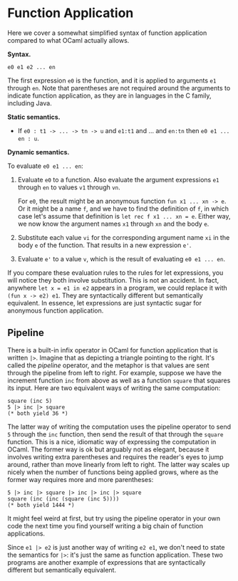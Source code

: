 # Function Application

Here we cover a somewhat simplified syntax of function application
compared to what OCaml actually allows.

**Syntax.** 
```
e0 e1 e2 ... en
```
The first expression `e0` is the function, and it is applied to
arguments `e1` through `en`.  Note that parentheses are not required
around the arguments to indicate function application, as they are in 
languages in the C family, including Java.

**Static semantics.**

* If `e0 : t1 -> ... -> tn -> u` and `e1:t1` and ... and `en:tn`
  then `e0 e1 ... en : u`.
  
**Dynamic semantics.**

To evaluate `e0 e1 ... en`:

1. Evaluate `e0` to a function.  Also evaluate the argument expressions `e1` through `en` 
   to values `v1` through `vn`.

   For `e0`, the result might be an anonymous function `fun x1 ... xn ->
   e`.  Or it might be a name `f`, and we have to find the definition of
   `f`, in which case let's assume that definition is `let rec f x1 ...
   xn = e`.  Either way, we now know the argument names `x1` through
   `xn` and the body `e`.

2. Substitute each value `vi` for the corresponding argument name `xi` in the
   body `e` of the function.  That results in a new expression `e'`.
   
3. Evaluate `e'` to a value `v`, which is the result of evaluating `e0 e1 ... en`.

If you compare these evaluation rules to the rules for let expressions,
you will notice they both involve substitution.  This is not an accident.
In fact, anywhere `let x = e1 in e2` appears in a program, we could replace
it with `(fun x -> e2) e1`.  They are syntactically different but semantically
equivalent.  In essence, let expressions are just syntactic
sugar for anonymous function application. 

## Pipeline

There is a built-in infix operator in OCaml for function application that 
is written `|>`.  Imagine that as depicting a triangle pointing to the 
right.  It's called the *pipeline* operator, and the metaphor is that 
values are sent through the pipeline from left to right.  For example,
suppose we have the increment function `inc` from above as well as
a function `square` that squares its input.  Here are two equivalent 
ways of writing the same computation:
```
square (inc 5)
5 |> inc |> square
(* both yield 36 *)
```
The latter way of writing the computation uses the pipeline operator to
send `5` through the `inc` function, then send the result of that
through the `square` function.  This is a nice, idiomatic way of
expressing the computation in OCaml.  The former way is ok but arguably
not as elegant, because it involves writing extra parentheses and
requires the reader's eyes to jump around, rather than move linearly
from left to right.  The latter way scales up nicely when the number
of functions being applied grows, where as the former way requires
more and more parentheses:
```
5 |> inc |> square |> inc |> inc |> square  
square (inc (inc (square (inc 5))))
(* both yield 1444 *)
```
It might feel weird at first, but try using the pipeline operator
in your own code the next time you find yourself writing a big
chain of function applications.

Since `e1 |> e2` is just another way of writing `e2 e1`, we don't need
to state the semantics for `|>`:  it's just the same as function application.
These two programs are another example of expressions 
that are syntactically different but semantically equivalent.